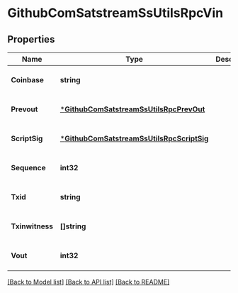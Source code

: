 # GithubComSatstreamSsUtilsRpcVin

## Properties
Name | Type | Description | Notes
------------ | ------------- | ------------- | -------------
**Coinbase** | **string** |  | [optional] [default to null]
**Prevout** | [***GithubComSatstreamSsUtilsRpcPrevOut**](github_com_satstream_ss-utils_rpc.PrevOut.md) |  | [optional] [default to null]
**ScriptSig** | [***GithubComSatstreamSsUtilsRpcScriptSig**](github_com_satstream_ss-utils_rpc.ScriptSig.md) |  | [optional] [default to null]
**Sequence** | **int32** |  | [optional] [default to null]
**Txid** | **string** |  | [optional] [default to null]
**Txinwitness** | **[]string** |  | [optional] [default to null]
**Vout** | **int32** |  | [optional] [default to null]

[[Back to Model list]](../README.md#documentation-for-models) [[Back to API list]](../README.md#documentation-for-api-endpoints) [[Back to README]](../README.md)


